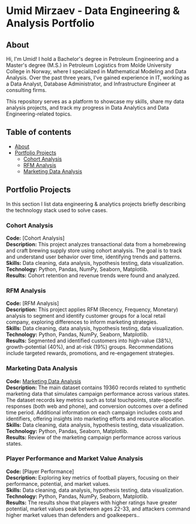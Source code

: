 # Umid Mirzaev - Data Engineering & Analysis Portfolio

## About
Hi, I'm Umid!
I hold a Bachelor's degree in Petroleum Engineering and a Master's degree (M.S.) in Petroleum Logistics from Molde University College in Norway, where I specialized in Mathematical Modeling and Data Analysis. Over the past three years, I've gained experience in IT, working as a Data Analyst, Database Administrator, and Infrastructure Engineer at consulting firms.

This repository serves as a platform to showcase my skills, share my data analysis projects, and track my progress in Data Analytics and Data Engineering-related topics.

## Table of contents
- [About](#about)
- [Portfolio Projects](#portfolio-projects)
  + [Cohort Analysis](#Cohort-Analysis)
  + [RFM Analysis](#RFM-Analysis)
  + [Marketing Data Analysis](#Marketing-Data-Analysis)

## Portfolio Projects
In this section I list data engineering & analytics projects briefly describing the technology stack used to solve cases.

### Cohort Analysis
**Code:** [Cohort Analysis]  
**Description:** This project analyzes transactional data from a homebrewing and craft brewing supply store using cohort analysis. The goal is to track and understand user behavior over time, identifying trends and patterns.  
**Skills:** Data cleaning, data analysis, hypothesis testing, data visualization.  
**Technology:** Python, Pandas, NumPy, Seaborn, Matplotlib.  
**Results:** Cohort retention and revenue trends were found and analyzed.

### RFM Analysis
**Code:** [RFM Analysis]  
**Description:** This project applies RFM (Recency, Frequency, Monetary) analysis to segment and identify customer groups for a local retail company, exploring differences to inform marketing strategies.   
**Skills:** Data cleaning, data analysis, hypothesis testing, data visualization.   
**Technology:** Python, Pandas, NumPy, Seaborn, Matplotlib.  
**Results:** Segmented and identified customers into high-value (38%), growth-potential (40%), and at-risk (19%) groups. Recommendations include targeted rewards, promotions, and re-engagement strategies.  

### Marketing Data Analysis
**Code:** [Marketing Data Analysis](https://github.com/umidmirzaev/data_analysis_portfolio/blob/main/Marketing%20Data%20Analysis.ipynb)  
**Description:** The main dataset contains 19360 records related to synthetic marketing data that simulates campaign performance across various states. The dataset records key metrics such as total touchpoints, state-specific responses (both web and phone), and conversion outcomes over a defined time period. Additional information on each campaign includes costs and identifiers, offering insights into marketing efforts and resource allocation.  
**Skills:** Data cleaning, data analysis, hypothesis testing, data visualization.  
**Technology:** Python, Pandas, Seaborn, Matplotlib.  
**Results:** Review of the marketing campaign performance across various states.

### Player Performance and Market Value Analysis
**Code:** [Player Performance]   
**Description:** Exploring key metrics of football players, focusing on their performance, potential, and market values.   
**Skills:** Data cleaning, data analysis, hypothesis testing, data visualization.  
**Technology:** Python, Pandas, NumPy, Seaborn, Matplotlib.  
**Results:** The results show that players with higher ratings have greater potential, market values peak between ages 22-33, and attackers command higher market values than defenders and goalkeepers..


















